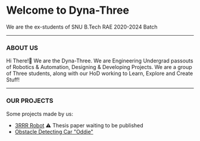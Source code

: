 
# Welcome to Dyna-Three  
We are the ex-students of SNU B.Tech RAE 2020-2024 Batch

----

### ABOUT US

Hi There!👋 We are the Dyna-Three. We are Engineering Undergrad passouts of Robotics & Automation, Designing & Developing Projects. We are a group of Three students, along with our HoD working to Learn, Explore and Create Stuff!

----

### OUR PROJECTS

Some projects made by us:
* [3RRR Robot](#) ⚠️ Thesis paper waiting to be published
* [Obstacle Detecting Car "Oddie"](https://github.com/dyna-three/Oddie) 
